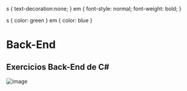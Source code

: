 
s { text-decoration:none; } 
em { font-style: normal; font-weight: bold; }

s { color: green }
em { color: blue }

# Back-End

## Exercicios Back-End de C#

![image](https://user-images.githubusercontent.com/115594555/228346035-dd098106-f4c0-4c95-9047-4547d8d84f09.png#center)                  

